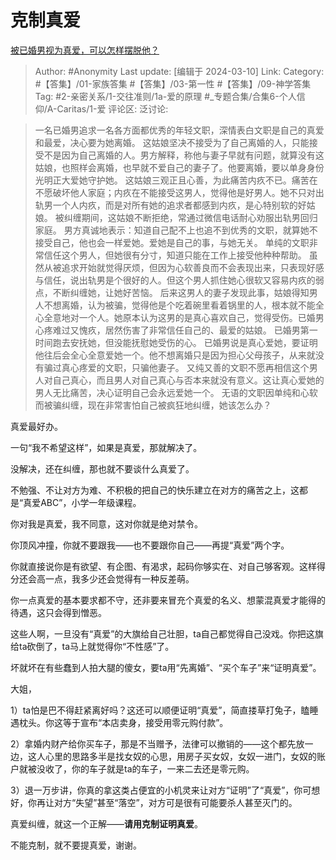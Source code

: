 # 克制真爱
[被已婚男视为真爱，可以怎样摆脱他？](https://www.zhihu.com/question/623291314/answer/3424795271)

> Author: #Anonymity
> Last update: [编辑于 2024-03-10]
> Link:
> Category: #【答集】/01-家族答集 #【答集】/03-第一性 #【答集】/09-神学答集 
> Tag: #2-亲密关系/1-交往准则/1a-爱的原理 #_专题合集/合集6-个人信仰/A-Caritas/1-爱 
> 评论区:
> 泛讨论:

> 一名已婚男追求一名各方面都优秀的年轻文职，深情表白文职是自己的真爱和最爱，决心要为她离婚。
> 这姑娘坚决不接受为了自己离婚的人，只能接受不是因为自己离婚的人。男方解释，称他与妻子早就有问题，就算没有这姑娘，也照样会离婚，也早就不爱自己的妻子了。他要离婚，要以单身身份光明正大爱她守护她。
> 这姑娘三观正且心善，为此痛苦内疚不已。痛苦在不愿破坏他人家庭；内疚在不能接受这男人，觉得他是好男人。她不只对出轨男一个人内疚，而是对所有她的追求者都感到内疚，是心特别软的好姑娘。
> 被纠缠期间，这姑娘不断拒绝，常通过微信电话耐心劝服出轨男回归家庭。
> 男方真诚地表示：知道自己配不上也追不到优秀的文职，就算她不接受自己，他也会一样爱她。爱她是自己的事，与她无关。
> 单纯的文职非常信任这个男人，但她很有分寸，知道只能在工作上接受他种种帮助。
> 虽然从被追求开始就觉得厌烦，但因为心软善良而不会表现出来，只表现好感与信任，说出轨男是个很好的人。但这个男人抓住她心很软又容易内疚的弱点，不断纠缠她，让她好苦恼。
> 后来这男人的妻子发现此事，姑娘得知男人不想离婚，认为被骗，觉得他是个吃着碗里看着锅里的人，根本就不能全心全意地对一个人。她原本认为这男的是真心喜欢自己，觉得受伤。已婚男心疼难过又愧疚，居然伤害了非常信任自己的、最爱的姑娘。
> 已婚男第一时间跑去安抚她，但没能抚慰她受伤的心。
> 已婚男说是真心爱她，要证明他往后会全心全意爱她一个。他不想离婚只是因为担心父母孩子，从来就没有骗过真心疼爱的文职，只骗他妻子。
> 又纯又善的文职不愿再相信这个男人对自己真心，而且男人对自己真心与否本来就没有意义。这让真心爱她的男人无比痛苦，决心证明自己会永远爱她一个。
> 无语的文职因单纯和心软而被骗纠缠，现在非常害怕自己被疯狂地纠缠，她该怎么办？

真爱最好办。

一句“我不希望这样”，如果是真爱，那就解决了。

没解决，还在纠缠，那也就不要谈什么真爱了。

不勉强、不让对方为难、不积极的把自己的快乐建立在对方的痛苦之上，这都是“真爱ABC”，小学一年级课程。

你对我是真爱，我不同意，这对你就是绝对禁令。

你顶风冲撞，你就不要跟我——也不要跟你自己——再提“真爱”两个字。

你就直接说你是有欲望、有企图、有渴求，起码你够实在、对自己够客观。这样得分还会高一点，我多少还会觉得有一种反差萌。

你一点真爱的基本要求都不守，还非要来冒充个真爱的名义、想蒙混真爱才能得的待遇，这只会得到憎恶。

这些人啊，一旦没有“真爱”的大旗给自己壮胆，ta自己都觉得自己没戏。你把这旗给ta砍倒了，ta马上就觉得你“不性感”了。

坏就坏在有些蠢到人拍大腿的傻女，要ta用“先离婚”、“买个车子”来“证明真爱”。

大姐，

1）ta怕是巴不得赶紧离好吗？这还可以顺便证明“真爱”，简直搂草打兔子，瞌睡遇枕头。你这等于宣布“本店卖身，接受用零元购付款”。

2）拿婚内财产给你买车子，那是不当赠予，法律可以撤销的——这个都先放一边，这人心里的思路多半是找女奴的心思，用房子买女奴，女奴一进门，女奴的账户就被没收了，你的车子就是ta的车子，一来二去还是零元购。

3）退一万步讲，你真的拿这类占便宜的小机灵来让对方“证明”了“真爱”，你可想好，你再让对方“失望”甚至“落空”，对方可是很有可能要杀人甚至灭门的。

真爱纠缠，就这一个正解——**请用克制证明真爱**。

不能克制，就不要提真爱，谢谢。